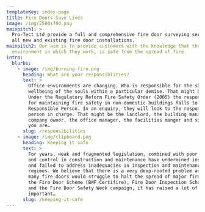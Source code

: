 ```yaml
---
templateKey: index-page
title: Fire Doors Save Lives
image: /img/2500x700.png
mainpitch1: >
  Pro-Tect Ltd provide a full and comprehensive fire door surveying service for
  all new and existing fire door installations.  
mainpitch2: Our aim is to provide customers with the knowledge that the
  environment in which they work, is safe from the spread of fire.
intro:
  blurbs:
    - image: /img/burning-fire.png
      heading: What are your responsiblities?
      text: >
        Office environments are changing. Who is responsible for the safety and
        wellbeing of the souls within a particular demise. That might be you.
        Under the Regulatory Reform Fire Safety Order (2005) the responsibility
        for maintaining fire safety in non-domestic buildings falls to the
        Responsible Person. In an enquiry, they will look to the responsible
        person in charge. That might be the landlord, the building manager, the
        company owner, the office manager, the facilities manger and so on. If
        you are…
      slug: /responsibilities
    - image: /img/clipboard.png
      heading: Keeping it safe
      text: >
        For years, weak and fragmented legislation, combined with poor skills
        and control in construction and maintenance have undermined installation
        and failed to address inadequacies in inspection and maintenance
        regimes. We believe that there is a very deep-rooted problem and that
        many fire doors would struggle to halt the spread of major fire. Through
        the Fire Door Scheme (BWF Certifire), Fire Door Inspection Scheme (FDIS)
        and the Fire Door Safety Week campaign, it has raised a lot of
        important…
      slug: /keeping-it-safe
---
```

